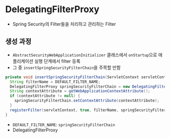 # DelegatingFilterProxy

- Spring Security의 Filter들을 처리하고 관리하는 Filter

## 생성 과정
- `AbstractSecurityWebApplicationInitializer` 클래스에서 `onStartup`으로 애플리케이션 실행 단계에서 filter 등록
- 그 중 `insertSpringSecurityFilterChain`을 주목할 만함
```java
private void insertSpringSecurityFilterChain(ServletContext servletContext) {
  String filterName = DEFAULT_FILTER_NAME;
  DelegatingFilterProxy springSecurityFilterChain = new DelegatingFilterProxy(filterName);
  String contextAttribute = getWebApplicationContextAttribute();
  if (contextAttribute != null) {
    springSecurityFilterChain.setContextAttribute(contextAttribute);
  }
  registerFilter(servletContext, true, filterName, springSecurityFilterChain);
}
```
- `DEFAULT_FILTER_NAME`: `springSecurityFilterChain`
- DelegatingFilterProxy
